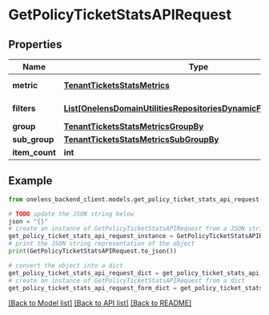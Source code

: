 # GetPolicyTicketStatsAPIRequest


## Properties

Name | Type | Description | Notes
------------ | ------------- | ------------- | -------------
**metric** | [**TenantTicketsStatsMetrics**](TenantTicketsStatsMetrics.md) | Metric to be fetched | 
**filters** | [**List[OnelensDomainUtilitiesRepositoriesDynamicFiltersFilterCriteria]**](OnelensDomainUtilitiesRepositoriesDynamicFiltersFilterCriteria.md) | Filters to be applied | 
**group** | [**TenantTicketsStatsMetricsGroupBy**](TenantTicketsStatsMetricsGroupBy.md) |  | [optional] 
**sub_group** | [**TenantTicketsStatsMetricsSubGroupBy**](TenantTicketsStatsMetricsSubGroupBy.md) |  | [optional] 
**item_count** | **int** |  | [optional] 

## Example

```python
from onelens_backend_client.models.get_policy_ticket_stats_api_request import GetPolicyTicketStatsAPIRequest

# TODO update the JSON string below
json = "{}"
# create an instance of GetPolicyTicketStatsAPIRequest from a JSON string
get_policy_ticket_stats_api_request_instance = GetPolicyTicketStatsAPIRequest.from_json(json)
# print the JSON string representation of the object
print(GetPolicyTicketStatsAPIRequest.to_json())

# convert the object into a dict
get_policy_ticket_stats_api_request_dict = get_policy_ticket_stats_api_request_instance.to_dict()
# create an instance of GetPolicyTicketStatsAPIRequest from a dict
get_policy_ticket_stats_api_request_form_dict = get_policy_ticket_stats_api_request.from_dict(get_policy_ticket_stats_api_request_dict)
```
[[Back to Model list]](../README.md#documentation-for-models) [[Back to API list]](../README.md#documentation-for-api-endpoints) [[Back to README]](../README.md)


